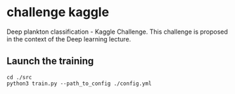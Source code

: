 # challenge kaggle

Deep plankton classification - Kaggle Challenge. This challenge is proposed in the context of the Deep learning lecture.


## Launch the training

```
cd ./src
python3 train.py --path_to_config ./config.yml
```
